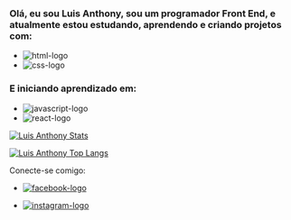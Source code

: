 ### Olá, eu sou Luis Anthony, sou um programador Front End, e atualmente estou estudando, aprendendo e criando projetos com: 
- <img src="https://img.shields.io/badge/HTML5-E34F26?style=for-the-badge&logo=html5&logoColor=white" alt="html-logo"/> 
- <img src="https://img.shields.io/badge/CSS3-1572B6?style=for-the-badge&logo=css3&logoColor=white" alt="css-logo"/>

### E iniciando aprendizado em:

- <img src="https://img.shields.io/badge/JavaScript-F7DF1E?style=for-the-badge&logo=javascript&logoColor=black" alt="javascript-logo"/> 

- <img src="https://img.shields.io/badge/React-20232A?style=for-the-badge&logo=react&logoColor=61DAFB" alt="react-logo"/>


  
[![Luis Anthony Stats](https://github-readme-stats.vercel.app/api?username=LuisAnthony271)](https://github.com/anuraghazra/github-readme-stats)


[![Luis Anthony Top Langs](https://github-readme-stats.vercel.app/api/top-langs/?username=LuisAnthony271)](https://github.com/anuraghazra/github-readme-stats)


Conecte-se comigo:
<br>
- <a href="https://www.facebook.com/Lhuyz.junior/"> <img src="https://img.shields.io/badge/Facebook-1877F2?style=for-the-badge&logo=facebook&logoColor=white" alt="facebook-logo"/><a/>

- <a href="https://www.instagram.com/luis.coelho.eng/"> <img src="https://img.shields.io/badge/Instagram-E4405F?style=for-the-badge&logo=instagram&logoColor=white" alt="instagram-logo"/><a/>
<br>
